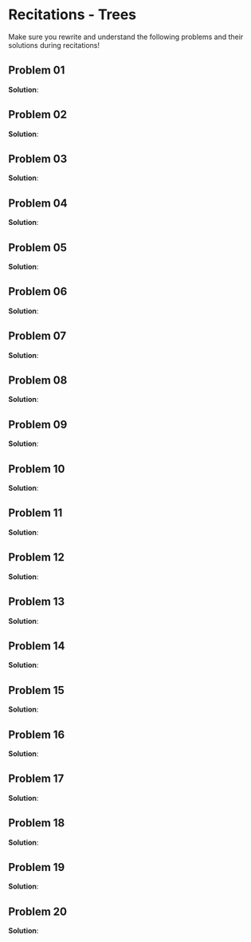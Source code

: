 # Recitations - Trees

Make sure you rewrite and understand the following problems and their solutions during recitations!

## Problem 01

**Solution**: 


## Problem 02

**Solution**: 


## Problem 03

**Solution**: 


## Problem 04

**Solution**: 


## Problem 05

**Solution**: 


## Problem 06

**Solution**: 


## Problem 07

**Solution**: 


## Problem 08

**Solution**: 


## Problem 09

**Solution**: 


## Problem 10

**Solution**: 


## Problem 11

**Solution**: 


## Problem 12

**Solution**: 


## Problem 13

**Solution**: 


## Problem 14

**Solution**: 


## Problem 15

**Solution**: 


## Problem 16

**Solution**: 


## Problem 17

**Solution**: 


## Problem 18

**Solution**: 


## Problem 19

**Solution**: 


## Problem 20

**Solution**: 
